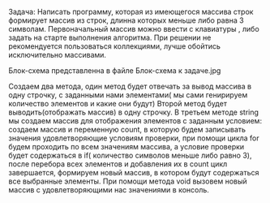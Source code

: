 Задача:
Написать программу, которая из имеющегося массива строк формирует массив из строк, длинна которых меньше либо равна 3 символам. Первоначальный массив можно ввести с клавиатуры , либо задать на старте выполнения алгоритма. При решении не рекомендуется пользоваться коллекциями, лучше обойтись исключительно массивами.

Блок-схема представленна в файле Блок-схема к задаче.jpg

Создаем два метода, один метод будет отвечать за вывод массива в одну строчку, с заданными нами элементами( мы сами генирируем количество элементов и какие они будут)
Второй метод будет выводить(отображать массив) в одну строчку.
В третьем методе string мы создаем массив для отображения элементов c заданным условием: создаем массив и переменную count, в которую будем записывать значения удовлетворяющие условиям проверки, при помощи цикла for будем проходить по всем значениям массива, а условие проверки будет содержаться в if( количество символов меньше либо равно 3), после перебора всех элементов и добавления их в count цикл завершается, формируем новый массив, в котором будут содержаться все выбранные элементы. При помощи метода void вызовем новый массив с удовлетворяющими нас значениями в консоль.
